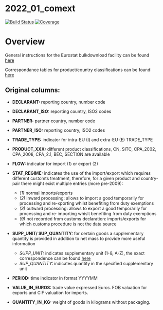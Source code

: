 # 2022_01_comext

[![Build Status](https://github.com/floforsthuber/2022_01_comext.jl/actions/workflows/CI.yml/badge.svg?branch=main)](https://github.com/floforsthuber/2022_01_comext.jl/actions/workflows/CI.yml?query=branch%3Amain)
[![Coverage](https://codecov.io/gh/floforsthuber/2022_01_comext.jl/branch/main/graph/badge.svg)](https://codecov.io/gh/floforsthuber/2022_01_comext.jl)

# Overview

General instructions for the Eurostat bulkdownload facility can be found [here](https://ec.europa.eu/eurostat/estat-navtree-portlet-prod/BulkDownloadListing?sort=1&file=comext%2FInstructions+on+how+to+use+the+bulkdownload+facility.pdf)

Correspondance tables for product/country classifications can be found [here](https://ec.europa.eu/eurostat/estat-navtree-portlet-prod/BulkDownloadListing?sort=1&dir=comext%2FCOMEXT_METADATA%2FCLASSIFICATIONS_AND_RELATIONS%2FENGLISH)


## Original columns:

- **DECLARANT:** reporting country, number code
- **DECLARANT_ISO:** reporting country, ISO2 codes
- **PARTNER:** partner country, number code
- **PARTNER_ISO:** reporting country, ISO2 codes

- **TRADE_TYPE:** indicator for intra-EU (I) and extra-EU (E) TRADE_TYPE

- **PRODUCT_XXX:** different product classifications, CN, SITC, CPA_2002, CPA_2008, CPA_2.1, BEC, SECTION are available

- **FLOW:** indicator for import (1) or export (2)
- **STAT_REGIME:** indicates the use of the import/export which requires different customts treatment, therefore, for a given product and country-pair there might exist multiple entries (more pre-2009):
    - *(1)* normal imports/exports
    - *(2)* inward processing: allows to import a good temporarily for processing and re-xporting whilst benefiting from duty exemptions
    - *(3)* outward processing: allows to export a good temporarily for processing and re-importing whislt benefiting from duty exemptions
    - *(9)* not recorded from customs declaration: imports/exports for which customs procedure is not the data source

- **SUPP_UNIT/ SUP_QUANTITY:** for certain goods a supplementary quantity is provided in addition to net mass to provide more useful information
    - *SUPP_UNIT:* indicates supplementary unit (1-6, A-Z), the exact correspondence can be found [here](https://ec.europa.eu/eurostat/estat-navtree-portlet-prod/BulkDownloadListing?sort=1&file=comext%2FCOMEXT_METADATA%2FCLASSIFICATIONS_AND_RELATIONS%2FENGLISH%2FSU.txt)
    - *SUP_QUANTITY:* indicates quantity in the specified supplementary unit

- **PERIOD:** time indicator in format YYYYMM

- **VALUE_IN_EUROS:** trade value expressed Euros. FOB valuation for exports and CIF valuation for imports.
- **QUANTITY_IN_KG:** weight of goods in kilograms without packaging.

